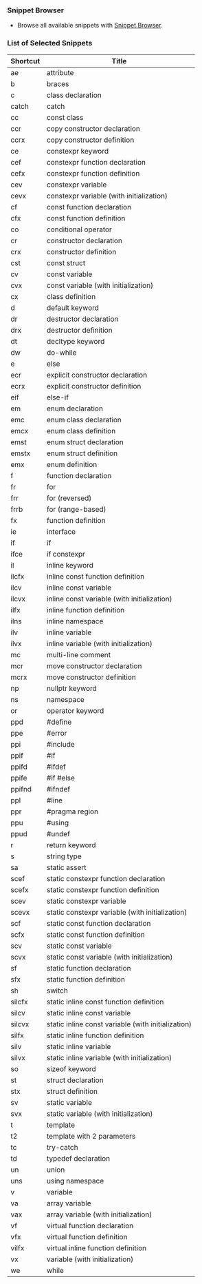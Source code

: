 ### Snippet Browser
* Browse all available snippets with [Snippet Browser](http://pihrt.net/snippetica/snippets?engine=vscode&language=cpp).

### List of Selected Snippets

Shortcut | Title
-------- | -----
ae|attribute
b|braces
c|class declaration
catch|catch
cc|const class
ccr|copy constructor declaration
ccrx|copy constructor definition
ce|constexpr keyword
cef|constexpr function declaration
cefx|constexpr function definition
cev|constexpr variable
cevx|constexpr variable \(with initialization\)
cf|const function declaration
cfx|const function definition
co|conditional operator
cr|constructor declaration
crx|constructor definition
cst|const struct
cv|const variable
cvx|const variable \(with initialization\)
cx|class definition
d|default keyword
dr|destructor declaration
drx|destructor definition
dt|decltype keyword
dw|do\-while
e|else
ecr|explicit constructor declaration
ecrx|explicit constructor definition
eif|else\-if
em|enum declaration
emc|enum class declaration
emcx|enum class definition
emst|enum struct declaration
emstx|enum struct definition
emx|enum definition
f|function declaration
fr|for
frr|for \(reversed\)
frrb|for \(range\-based\)
fx|function definition
ie|interface
if|if
ifce|if constexpr
il|inline keyword
ilcfx|inline const function definition
ilcv|inline const variable
ilcvx|inline const variable \(with initialization\)
ilfx|inline function definition
ilns|inline namespace
ilv|inline variable
ilvx|inline variable \(with initialization\)
mc|multi\-line comment
mcr|move constructor declaration
mcrx|move constructor definition
np|nullptr keyword
ns|namespace
or|operator keyword
ppd|\#define
ppe|\#error
ppi|\#include
ppif|\#if
ppifd|\#ifdef
ppife|\#if \#else
ppifnd|\#ifndef
ppl|\#line
ppr|\#pragma region
ppu|\#using
ppud|\#undef
r|return keyword
s|string type
sa|static assert
scef|static constexpr function declaration
scefx|static constexpr function definition
scev|static constexpr variable
scevx|static constexpr variable \(with initialization\)
scf|static const function declaration
scfx|static const function definition
scv|static const variable
scvx|static const variable \(with initialization\)
sf|static function declaration
sfx|static function definition
sh|switch
silcfx|static inline const function definition
silcv|static inline const variable
silcvx|static inline const variable \(with initialization\)
silfx|static inline function definition
silv|static inline variable
silvx|static inline variable \(with initialization\)
so|sizeof keyword
st|struct declaration
stx|struct definition
sv|static variable
svx|static variable \(with initialization\)
t|template
t2|template with 2 parameters
tc|try\-catch
td|typedef declaration
un|union
uns|using namespace
v|variable
va|array variable
vax|array variable \(with initialization\)
vf|virtual function declaration
vfx|virtual function definition
vilfx|virtual inline function definition
vx|variable \(with initialization\)
we|while
